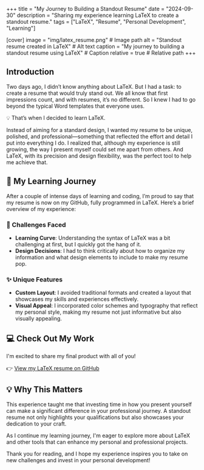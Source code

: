 +++
title = "My Journey to Building a Standout Resume"
date = "2024-09-30"
description = "Sharing my experience learning LaTeX to create a standout resume."
tags = ["LaTeX", "Resume", "Personal Development", "Learning"]

[cover]
image = "img/latex_resume.png"  # Image path
alt = "Standout resume created in LaTeX"  # Alt text
caption = "My journey to building a standout resume using LaTeX"  # Caption
relative = true  # Relative path
+++

## Introduction

Two days ago, I didn’t know anything about LaTeX. But I had a task: to create a resume that would truly stand out. We all know that first impressions count, and with resumes, it’s no different. So I knew I had to go beyond the typical Word templates that everyone uses.

💡 That’s when I decided to learn LaTeX.

Instead of aiming for a standard design, I wanted my resume to be unique, polished, and professional—something that reflected the effort and detail I put into everything I do. I realized that, although my experience is still growing, the way I present myself could set me apart from others. And LaTeX, with its precision and design flexibility, was the perfect tool to help me achieve that.

## 🚀 My Learning Journey

After a couple of intense days of learning and coding, I’m proud to say that my resume is now on my GitHub, fully programmed in LaTeX. Here’s a brief overview of my experience:

### 🔧 Challenges Faced
- **Learning Curve**: Understanding the syntax of LaTeX was a bit challenging at first, but I quickly got the hang of it.
- **Design Decisions**: I had to think critically about how to organize my information and what design elements to include to make my resume pop.

### ✨ Unique Features
- **Custom Layout**: I avoided traditional formats and created a layout that showcases my skills and experiences effectively.
- **Visual Appeal**: I incorporated color schemes and typography that reflect my personal style, making my resume not just informative but also visually appealing.

## 💻 Check Out My Work

I'm excited to share my final product with all of you! 

👉 [View my LaTeX resume on GitHub](https://github.com/AlvaroEsRo/Resume/blob/main/RESUME_ALVARO_ESTEVEZ.pdf) 

## 💡 Why This Matters

This experience taught me that investing time in how you present yourself can make a significant difference in your professional journey. A standout resume not only highlights your qualifications but also showcases your dedication to your craft.

As I continue my learning journey, I'm eager to explore more about LaTeX and other tools that can enhance my personal and professional projects. 

Thank you for reading, and I hope my experience inspires you to take on new challenges and invest in your personal development!

